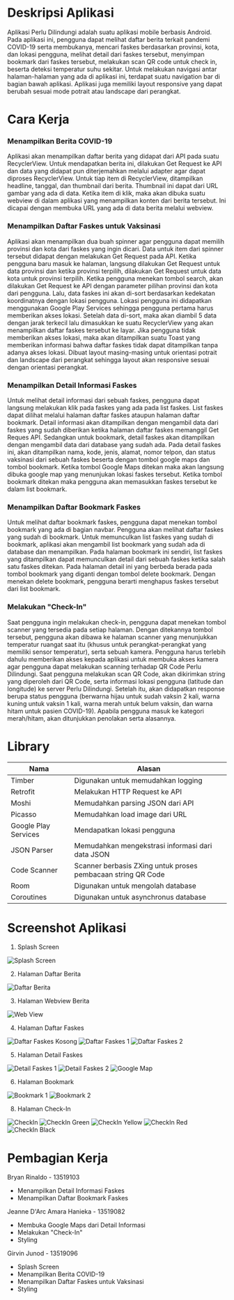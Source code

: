 # Deskripsi Aplikasi
Aplikasi Perlu Dilindungi adalah suatu aplikasi mobile berbasis Android. Pada aplikasi ini, pengguna dapat melihat daftar berita terkait pandemi COVID-19 serta membukanya, mencari faskes berdasarkan provinsi, kota, dan lokasi pengguna, melihat detail dari faskes tersebut, menyimpan bookmark dari faskes tersebut, melakukan scan QR code untuk check in, beserta deteksi temperatur suhu sekitar. Untuk melakukan navigasi antar halaman-halaman yang ada di aplikasi ini, terdapat suatu navigation bar di bagian bawah aplikasi. Aplikasi juga memiliki layout responsive yang dapat berubah sesuai mode potrait atau landscape dari perangkat.
# Cara Kerja
### Menampilkan Berita COVID-19
Aplikasi akan menampilkan daftar berita yang didapat dari API pada suatu RecyclerView. Untuk mendapatkan berita ini, dilakukan Get Request ke API dan data yang didapat pun diterjemahkan melalui adapter agar dapat diproses RecyclerView. Untuk tiap item di RecyclerView, ditampilkan headline, tanggal, dan thumbnail dari berita. Thumbnail ini dapat dari URL gambar yang ada di data. Ketika item di klik, maka akan dibuka suatu webview di dalam aplikasi yang menampilkan konten dari berita tersebut. Ini dicapai dengan membuka URL yang ada di data berita melalui webview.
### Menampilkan Daftar Faskes untuk Vaksinasi
Aplikasi akan menampilkan dua buah spinner agar pengguna dapat memilih provinsi dan kota dari faskes yang ingin dicari. Data untuk item dari spinner tersebut didapat dengan melakukan Get Request pada API. Ketika pengguna baru masuk ke halaman, langsung dilakukan Get Request untuk data provinsi dan ketika provinsi terpilih, dilakukan Get Request untuk data kota untuk provinsi terpilih. Ketika pengguna menekan tombol search, akan dilakukan Get Request ke API dengan parameter pilihan provinsi dan kota dari pengguna. Lalu, data faskes ini akan di-sort berdasarkan kedekatan koordinatnya dengan lokasi pengguna. Lokasi pengguna ini didapatkan menggunakan Google Play Services sehingga pengguna pertama harus memberikan akses lokasi. Setelah data di-sort, maka akan diambil 5 data dengan jarak terkecil lalu dimasukkan ke suatu RecyclerView yang akan menampilkan daftar faskes tersebut ke layar. Jika pengguna tidak memberikan akses lokasi, maka akan ditampilkan suatu Toast yang memberikan informasi bahwa daftar faskes tidak dapat ditampilkan tanpa adanya akses lokasi. Dibuat layout masing-masing untuk orientasi potrait dan landscape dari perangkat sehingga layout akan responsive sesuai dengan orientasi perangkat.
### Menampilkan Detail Informasi Faskes
Untuk melihat detail informasi dari sebuah faskes, pengguna dapat langsung melakukan klik pada faskes yang ada pada list faskes. List faskes dapat dilihat melalui halaman daftar faskes ataupun halaman daftar bookmark. Detail informasi akan ditampilkan dengan mengambil data dari faskes yang sudah diberikan ketika halaman daftar faskes memanggil Get Reques API. Sedangkan untuk bookmark, detail faskes akan ditampilkan dengan mengambil data dari database yang sudah ada. Pada detail faskes ini, akan ditampilkan nama, kode, jenis, alamat, nomor telpon, dan status vaksinasi dari sebuah faskes beserta dengan tombol google maps dan tombol bookmark. Ketika tombol Google Maps ditekan maka akan langsung dibuka google map yang menunjukan lokasi faskes tersebut. Ketika tombol bookmark ditekan maka pengguna akan memasukkan faskes tersebut ke dalam list bookmark.
### Menampilkan Daftar Bookmark Faskes
Untuk melihat daftar bookmark faskes, pengguna dapat menekan tombol bookmark yang ada di bagian navbar. Pengguna akan melihat daftar faskes yang sudah di bookmark. Untuk memunculkan list faskes yang sudah di bookmark, aplikasi akan mengambil list bookmark yang sudah ada di database dan menampilkan. Pada halaman bookmark ini sendiri, list faskes yang ditampilkan dapat memunculkan detail dari sebuah faskes ketika salah satu faskes ditekan. Pada halaman detail ini yang berbeda berada pada tombol bookmark yang diganti dengan tombol delete bookmark. Dengan menekan delete bookmark, pengguna berarti menghapus faskes tersebut dari list bookmark. 
### Melakukan "Check-In"
Saat pengguna ingin melakukan check-in, pengguna dapat menekan tombol scanner yang tersedia pada setiap halaman. Dengan ditekannya tombol tersebut, pengguna akan dibawa ke halaman scanner yang menunjukkan temperatur ruangat saat itu (khusus untuk perangkat-perangkat yang memiliki sensor temperatur), serta sebuah kamera. Pengguna harus terlebih dahulu memberikan akses kepada aplikasi untuk membuka akses kamera agar pengguna dapat melakukan scanning terhadap QR Code Perlu Dilindungi. Saat pengguna melakukan scan QR Code, akan dikirimkan string yang diperoleh dari QR Code, serta informasi lokasi pengguna (latitude dan longitude) ke server Perlu Dilindungi. Setelah itu, akan didapatkan response berupa status pengguna (berwarna hijau untuk sudah vaksin 2 kali, warna kuning untuk vaksin 1 kali, warna merah untuk belum vaksin, dan warna hitam untuk pasien COVID-19). Apabila pengguna masuk ke kategori merah/hitam, akan ditunjukkan penolakan serta alasannya.
# Library
| Nama     | Alasan |
| ----------- | ----------- |
| Timber      | Digunakan untuk memudahkan logging|
| Retrofit  | Melakukan HTTP Request ke API|
| Moshi  | Memudahkan parsing JSON dari API|
| Picasso  | Memudahkan load image dari URL|
| Google Play Services  | Mendapatkan lokasi pengguna|
| JSON Parser | Memudahkan mengekstrasi informasi dari data JSON|
| Code Scanner | Scanner berbasis ZXing untuk proses pembacaan string QR Code|
| Room | Digunakan untuk mengolah database|
| Coroutines | Digunakan untuk asynchronus database|

# Screenshot Aplikasi
1. Splash Screen

![Splash Screen](./screenshot/splashScreen.png)

2. Halaman Daftar Berita

![Daftar Berita](./screenshot/NewsList.png)

3. Halaman Webview Berita

![Web View](./screenshot/WebViewBerita.png)

4. Halaman Daftar Faskes

![Daftar Faskes Kosong](./screenshot/CariFaskesEmpty.png)
![Daftar Faskes 1](./screenshot/CariFaskes1.png)
![Daftar Faskes 2](./screenshot/CariFaskes2.png)

5. Halaman Detail Faskes

![Detail Faskes 1](./screenshot/DetailFaskes1.png)
![Detail Faskes 2](./screenshot/DetailFaskes2.png)
![Google Map](./screenshot/GoogleMap.png)

6. Halaman Bookmark

![Bookmark 1](./screenshot/Bookmark1.png)
![Bookmark 2](./screenshot/Bookmark2.png)

8. Halaman Check-In

![CheckIn](./screenshot/checkIn.png)
![CheckIn Green](./screenshot/checkInGreen.png)
![CheckIn Yellow](./screenshot/checkInYellow.png)
![CheckIn Red](./screenshot/checkInRed.png)
![CheckIn Black](./screenshot/checkInBlack.png)

# Pembagian Kerja
Bryan Rinaldo - 13519103
- Menampilkan Detail Informasi Faskes
- Menampilkan Daftar Bookmark Faskes

Jeanne D'Arc Amara Hanieka - 13519082
- Membuka Google Maps dari Detail Informasi
- Melakukan "Check-In"
- Styling

Girvin Junod - 13519096
- Splash Screen
- Menampilkan Berita COVID-19
- Menampilkan Daftar Faskes untuk Vaksinasi
- Styling


